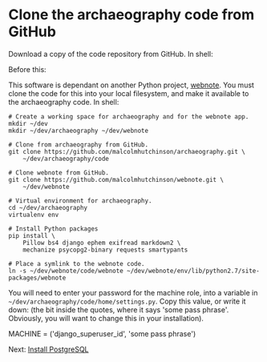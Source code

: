 Clone the archaeography code from GitHub
========================================


Download a copy of the code repository from GitHub. In shell:

Before this: 

This software is dependant on another Python project,
[webnote](https://github.com/malcolmhutchinson/webnote). You must
clone the code for this into your local filesystem, and make it
available to the archaeography code. In shell:

    # Create a working space for archaeography and for the webnote app.
    mkdir ~/dev
    mkdir ~/dev/archaeography ~/dev/webnote  

    # Clone from archaeography from GitHub.
    git clone https://github.com/malcolmhutchinson/archaeography.git \
        ~/dev/archaeography/code

    # Clone webnote from GitHub.
    git clone https://github.com/malcolmhutchinson/webnote.git \
        ~/dev/webnote

    # Virtual environment for archaeography.
    cd ~/dev/archaeography
    virtualenv env

    # Install Python packages
    pip install \
        Pillow bs4 django ephem exifread markdown2 \
        mechanize psycopg2-binary requests smartypants

    # Place a symlink to the webnote code.
    ln -s ~/dev/webnote/code/webnote ~/dev/webnote/env/lib/python2.7/site-packages/webnote


You will need to enter your password for the machine role, into a
variable in `~/dev/archaeography/code/home/settings.py`. Copy this
value, or write it down: (the bit inside the quotes, where it says
'some pass phrase'. Obviously, you will want to change this in your
installation).

MACHINE = ('django_superuser_id', 'some pass phrase')


Next: [Install PostgreSQL](psql_install)



